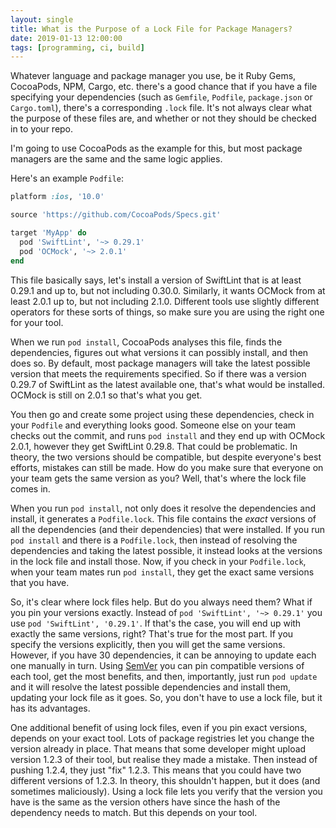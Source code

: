 ```yaml
---
layout: single
title: What is the Purpose of a Lock File for Package Managers?
date: 2019-01-13 12:00:00
tags: [programming, ci, build]
---
```


Whatever language and package manager you use, be it Ruby Gems, CocoaPods, NPM, Cargo, etc. there's a good chance that if you have a file specifying your dependencies (such as `Gemfile`, `Podfile`, `package.json` or `Cargo.toml`), there's a corresponding `.lock` file. It's not always clear what the purpose of these files are, and whether or not they should be checked in to your repo.

I'm going to use CocoaPods as the example for this, but most package managers are the same and the same logic applies.

Here's an example `Podfile`:

```ruby
platform :ios, '10.0'

source 'https://github.com/CocoaPods/Specs.git'

target 'MyApp' do
  pod 'SwiftLint', '~> 0.29.1'
  pod 'OCMock', '~> 2.0.1'
end
```

This file basically says, let's install a version of SwiftLint that is at least 0.29.1 and up to, but not including 0.30.0. Similarly, it wants OCMock from at least 2.0.1 up to, but not including 2.1.0. Different tools use slightly different operators for these sorts of things, so make sure you are using the right one for your tool.

When we run `pod install`, CocoaPods analyses this file, finds the dependencies, figures out what versions it can possibly install, and then does so. By default, most package managers will take the latest possible version that meets the requirements specified. So if there was a version 0.29.7 of SwiftLint as the latest available one, that's what would be installed. OCMock is still on 2.0.1 so that's what you get.

You then go and create some project using these dependencies, check in your `Podfile` and everything looks good. Someone else on your team checks out the commit, and runs `pod install` and they end up with OCMock 2.0.1, however they get SwiftLint 0.29.8. That could be problematic. In theory, the two versions should be compatible, but despite everyone's best efforts, mistakes can still be made. How do you make sure that everyone on your team gets the same version as you? Well, that's where the lock file comes in.

When you run `pod install`, not only does it resolve the dependencies and install, it generates a `Podfile.lock`. This file contains the _exact_ versions of all the dependencies (and their dependencies) that were installed. If you run `pod install` and there is a `Podfile.lock`, then instead of resolving the dependencies and taking the latest possible, it instead looks at the versions in the lock file and install those. Now, if you check in your `Podfile.lock`, when your team mates run `pod install`, they get the exact same versions that you have.

So, it's clear where lock files help. But do you always need them? What if you pin your versions exactly. Instead of `pod 'SwiftLint', '~> 0.29.1'` you use `pod 'SwiftLint', '0.29.1'`. If that's the case, you will end up with exactly the same versions, right? That's true for the most part. If you specify the versions explicitly, then you will get the same versions. However, if you have 30 dependencies, it can be annoying to update each one manually in turn. Using [SemVer](https://semver.org) you can pin compatible versions of each tool, get the most benefits, and then, importantly, just run `pod update` and it will resolve the latest possible dependencies and install them, updating your lock file as it goes. So, you don't have to use a lock file, but it has its advantages.

One additional benefit of using lock files, even if you pin exact versions, depends on your exact tool. Lots of package registries let you change the version already in place. That means that some developer might upload version 1.2.3 of their tool, but realise they made a mistake. Then instead of pushing 1.2.4, they just "fix" 1.2.3. This means that you could have two different versions of 1.2.3. In theory, this shouldn't happen, but it does (and sometimes maliciously). Using a lock file lets you verify that the version you have is the same as the version others have since the hash of the dependency needs to match. But this depends on your tool.
